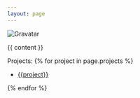 ```yaml
---
layout: page
---
```


<img alt="Gravatar" src="https://www.gravatar.com/avatar/{{page.gravatar}}?s=200">

{{ content  }}

Projects:
{% for project in page.projects %}
<ul>
 <li><a href="/projects/{{project}}.html">{{project}}</a></li>
</ul>
{% endfor %}
